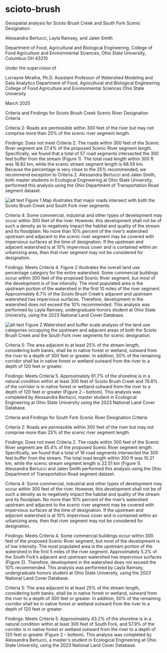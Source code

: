 # scioto-brush
Geospatial analysis for Scioto Brush Creek and South Fork Scenic Designation

Alessandra Bertucci, Layla Ramsey, and Jalen Smith

Department of Food, Agricultural and Biological Engineering, College of Food Agriculture and Environmental Sciences, Ohio State University, Columbus OH 43210


Under the supervision of

Lorrayne Miralha, Ph.D.
Assistant Professor of Watershed Modeling and Data Analytics
Department of Food, Agricultural and Biological Engineering
College of Food Agriculture and Environmental Sciences
Ohio State University

March 2025 


Criteria and Findings for Scioto Brush Creek
Scenic River Designation Criteria

Criteria 2: Roads are permissible within 300 feet of the river but may not comprise more than 25% of the scenic river segment length.

Findings: Does not meet Criteria 2. The roads within 300 feet of the Scenic River segment are 27.4% of the proposed Scenic River segment length. Specifically, we found that a total of 57 road segments intersected the 300 feet buffer from the stream (Figure 1). The total road length within 300 ft was 18.82 km, while the scenic stream segment length is 68.59 km. Because the percentage is very close to the 25% recommended, we recommend exception to Criteria 2. Alessandra Bertucci and Jalen Smith, both master students in Ecological Engineering at Ohio State University, performed this analysis using the Ohio Department of Transportation Road segment dataset.

 ![alt text](https://github.com/miralha/scioto-brush/blob/main/Criteria%202%20-%20Road%20Segments.png)
Figure 1	 Map illustrates that major roads intersect with both the Scioto Brush Creek and South Fork river segments. 

Criteria 4: Some commercial, industrial and other types of development may occur within 300 feet of the river.  However, this development shall not be of such a density as to negatively impact the habitat and quality of the stream and its floodplain.  No more than 10% percent of the river’s watershed upstream and adjacent to the scenic river segment may be covered with impervious surfaces at the time of designation.  If the upstream and adjacent watershed is at 10% impervious cover and is contained within an urbanizing area, then that river segment may not be considered for designation. 

Findings: Meets Criteria 4. Figure 2 illustrates the overall land use percentage category for the entire watershed. Some commercial buildings occur within 300 feet of the proposed Scenic River segment, but most of the development is of low intensity. The most populated area is the upstream portion of the watershed in the first 10 miles of the river segment. Approximately 6.7% of the Scioto Brush Creek’s adjacent and upstream watershed has impervious surfaces. Therefore, development in the watershed does not exceed the 10% recommended. This analysis was performed by Layla Ramsey, undergraduate honors student at Ohio State University, using the 2023 National Land Cover Database.
 
![alt text](https://github.com/miralha/scioto-brush/blob/main/Criteria%204%20and%205%20-%20Land%20Use%20Analysis.png)
Figure 2	Watershed and buffer scale analysis of the land use categories occupying the upstream and adjacent areas of both the Scioto Brush Creek and the South Fork river segments for scenic designation. 

Criteria 5: The area adjacent to at least 25% of the stream length, considering both banks, shall be in native forest or wetland, outward from the river to a depth of 300 feet or greater.  In addition, 50% of the remaining corridor shall be in native forest or wetland outward from the river to a depth of 120 feet or greater.

Findings: Meets Criteria 5. Approximately 61.7% of the shoreline is in a natural condition within at least 300 feet of Scioto Brush Creek and 76.8% of the corridor is in native forest or wetland outward from the river to a depth of 120 feet or greater (Figure 2 – bottom). This analysis was completed by Alessandra Bertucci, master student in Ecological Engineering at Ohio State University using the 2023 National Land Cover Database.

Criteria and Findings for South Fork
Scenic River Designation Criteria

Criteria 2: Roads are permissible within 300 feet of the river but may not comprise more than 25% of the scenic river segment length.

Findings: Does not meet Criteria 2. The roads within 300 feet of the Scenic River segment are 45.4% of the proposed Scenic River segment length. Specifically, we found that a total of 16 road segments intersected the 300 feet buffer from the stream. The total road length within 300 ft was 10.21 km, while the scenic stream segment length is 22.51 km (Figure 1). Alessandra Bertucci and Jalen Smith performed this analysis using the Ohio Department of Transportation Road segment dataset.

Criteria 4: Some commercial, industrial and other types of development may occur within 300 feet of the river.  However, this development shall not be of such a density as to negatively impact the habitat and quality of the stream and its floodplain.  No more than 10% percent of the river’s watershed upstream and adjacent to the scenic river segment may be covered with impervious surfaces at the time of designation.  If the upstream and adjacent watershed is at 10% impervious cover and is contained within an urbanizing area, then that river segment may not be considered for designation. 

Findings: Meets Criteria 4. Some commercial buildings occur within 300 feet of the proposed Scenic River segment, but most of the development is of low intensity. The most populated area is the upstream portion of the watershed in the first 5 miles of the river segment. Approximately 5.2% of the South Fork’s adjacent and upstream watershed has impervious surfaces (Figure 2). Therefore, development in the watershed does not exceed the 10% recommended. This analysis was performed by Layla Ramsey, undergraduate honors student at Ohio State University, using the 2023 National Land Cover Database.

Criteria 5: The area adjacent to at least 25% of the stream length, considering both banks, shall be in native forest or wetland, outward from the river to a depth of 300 feet or greater.  In addition, 50% of the remaining corridor shall be in native forest or wetland outward from the river to a depth of 120 feet or greater.

Findings: Meets Criteria 5. Approximately 43.2% of the shoreline is in a natural condition within at least 300 feet of South Fork, and 57.9% of the corridor is in native forest or wetland outward from the river to a depth of 120 feet or greater (Figure 2 – bottom). This analysis was completed by Alessandra Bertucci, a master's student in Ecological Engineering at Ohio State University, using the 2023 National Land Cover Database.

